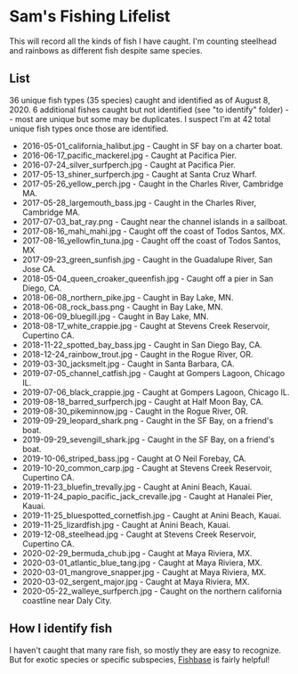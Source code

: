 # Sam's Fishing Lifelist

This will record all the kinds of fish I have caught. I'm counting steelhead
and rainbows as different fish despite same species.

## List

36 unique fish types (35 species) caught and identified as of August 8, 2020. 6
additional fishes caught but not identified (see "to identify" folder) -- most
are unique but some may be duplicates. I suspect I'm at 42 total unique fish
types once those are identified.

* 2016-05-01_california_halibut.jpg - Caught in SF bay on a charter boat.
* 2016-06-17_pacific_mackerel.jpg - Caught at Pacifica Pier.
* 2016-07-24_silver_surfperch.jpg - Caught at Pacifica Pier.
* 2017-05-13_shiner_surfperch.jpg - Caught at Santa Cruz Wharf.
* 2017-05-26_yellow_perch.jpg - Caught in the Charles River, Cambridge MA.
* 2017-05-28_largemouth_bass.jpg - Caught in the Charles River, Cambridge MA.
* 2017-07-03_bat_ray.png - Caught near the channel islands in a sailboat.
* 2017-08-16_mahi_mahi.jpg - Caught off the coast of Todos Santos, MX.
* 2017-08-16_yellowfin_tuna.jpg - Caught off the coast of Todos Santos, MX
* 2017-09-23_green_sunfish.jpg - Caught in the Guadalupe River, San Jose CA.
* 2018-05-04_queen_croaker_queenfish.jpg - Caught off a pier in San Diego, CA.
* 2018-06-08_northern_pike.jpg - Caught in Bay Lake, MN.
* 2018-06-08_rock_bass.png - Caught in Bay Lake, MN.
* 2018-06-09_bluegill.jpg - Caught in Bay Lake, MN.
* 2018-08-17_white_crappie.jpg - Caught at Stevens Creek Reservoir, Cupertino CA.
* 2018-11-22_spotted_bay_bass.jpg - Caught in San Diego Bay, CA.
* 2018-12-24_rainbow_trout.jpg - Caught in the Rogue River, OR.
* 2019-03-30_jacksmelt.jpg - Caught in Santa Barbara, CA.
* 2019-07-05_channel_catfish.jpg - Caught at Gompers Lagoon, Chicago IL.
* 2019-07-06_black_crappie.jpg - Caught at Gompers Lagoon, Chicago IL.
* 2019-08-18_barred_surfperch.jpg - Caught at Half Moon Bay, CA.
* 2019-08-30_pikeminnow.jpg - Caught in the Rogue River, OR.
* 2019-09-29_leopard_shark.png - Caught in the SF Bay, on a friend's boat.
* 2019-09-29_sevengill_shark.jpg - Caught in the SF Bay, on a friend's boat.
* 2019-10-06_striped_bass.jpg - Caught at O Neil Forebay, CA. 
* 2019-10-20_common_carp.jpg - Caught at Stevens Creek Reservoir, Cupertino CA.
* 2019-11-23_bluefin_trevally.jpg - Caught at Anini Beach, Kauai.
* 2019-11-24_papio_pacific_jack_crevalle.jpg - Caught at Hanalei Pier, Kauai.
* 2019-11-25_bluespotted_cornetfish.jpg - Caught at Anini Beach, Kauai.
* 2019-11-25_lizardfish.jpg - Caught at Anini Beach, Kauai.
* 2019-12-08_steelhead.jpg - Caught at Stevens Creek Reservoir, Cupertino CA.
* 2020-02-29_bermuda_chub.jpg - Caught at Maya Riviera, MX.
* 2020-03-01_atlantic_blue_tang.jpg - Caught at Maya Riviera, MX.
* 2020-03-01_mangrove_snapper.jpg - Caught at Maya Riviera, MX.
* 2020-03-02_sergent_major.jpg - Caught at Maya Riviera, MX.
* 2020-05-22_walleye_surfperch.jpg - Caught on the northern california coastline near Daly City.

## How I identify fish

I haven't caught that many rare fish, so mostly they are easy to recognize.
But for exotic species or specific subspecies, [Fishbase](https://www.fishbase.de)
is fairly helpful!
